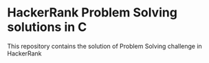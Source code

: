 # HackerRank Problem Solving solutions in C
This repository contains the solution of Problem Solving challenge in HackerRank